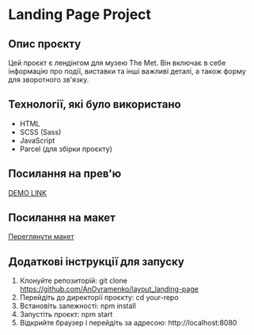 # Landing Page Project

## Опис проєкту
Цей проєкт є лендінгом для музею The Met. Він включає в себе інформацію про події, виставки та інші важливі деталі, а також форму для зворотного зв'язку.

## Технології, які було використано
- HTML
- SCSS (Sass)
- JavaScript
- Parcel (для збірки проєкту)

## Посилання на прев'ю
[DEMO LINK](https://AnOvramenko.github.io/layout_landing-page/)

## Посилання на макет
[Переглянути макет](https://www.figma.com/file/lSR1m42L9YwzQwzzxKwHpw/THE-MET)

## Додаткові інструкції для запуску
1. Клонуйте репозиторій:
  git clone https://github.com/AnOvramenko/layout_landing-page
2. Перейдіть до директорії проєкту:
  cd your-repo
3. Встановіть залежності:
  npm install
4. Запустіть проєкт:
  npm start
5. Відкрийте браузер і перейдіть за адресою:
  http://localhost:8080
